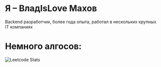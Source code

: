 # Я – ВладIsLove Махов
Backend разработчик, более года опыта, работал в нескольких крупных IT компаниях

# Немного алгосов:
![Leetcode Stats](https://leetcard.jacoblin.cool/makhov1)

<!--
**VladMakhov/VladMakhov** is a ✨ _special_ ✨ repository because its `README.md` (this file) appears on your GitHub profile.

Here are some ideas to get you started:

- 🔭 I’m currently working on ...
- 🌱 I’m currently learning ...
- 👯 I’m looking to collaborate on ...
- 🤔 I’m looking for help with ...
- 💬 Ask me about ...
- 📫 How to reach me: ...
- 😄 Pronouns: ...
- ⚡ Fun fact: ...
-->
